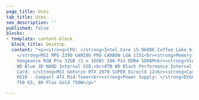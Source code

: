 ```yaml
---
page_title: Uses
tab_title: Uses
seo_description: ''
published: false
blocks:
- template: content-block
  block_title: Desktop
  content: "<p><strong>CPU: </strong>Intel Core i5-9600K Coffee Lake 6-Core 3.7 GHz<br><strong>Motherboard:
    </strong>MSI MPG Z390 GAMING PRO CARBON LGA 1151<br><strong>Memory: </strong>CORSAIR
    Vengeance RGB Pro 32GB (2 x 16GB) 288-Pin DDR4 SDRAM<br><strong>Storage: </strong>250GB
    WD Blue 3D NAND Internal SSD,<br>4TB WD Black Performance Internal Hard Drive<br><strong>Video
    Card: </strong>MSI GeForce RTX 2070 SUPER DirectX 12<br><strong>Case: </strong>NZXT
    H510 - Compact ATX Mid-Tower<br><strong>Power Supply: </strong>EVGA SuperNOVA
    750 G5, 80 Plus Gold 750W</p>"

---
```


